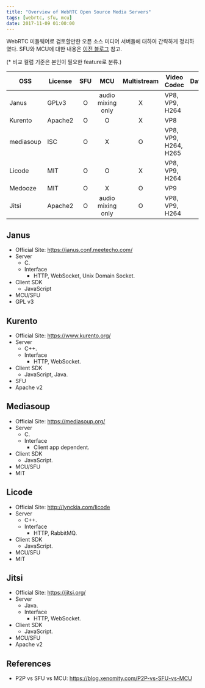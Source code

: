 ```yaml
---
title: "Overview of WebRTC Open Source Media Servers"
tags: [webrtc, sfu, mcu]
date: 2017-11-09 01:00:00
---
```


WebRTC 미들웨어로 검토할만한 오픈 소스 미디어 서버들에 대하여 간략하게 정리하였다. SFU와 MCU에 대한 내용은 [이전 블로그](https://blog.xenomity.com/P2P-vs-SFU-vs-MCU) 참고.

(* 비교 컬럼 기준은 본인이 필요한 feature로 분류.)

OSS	| License | SFU | MCU | Multistream | Video Codec | Datachannel | Simulcast | Opus DTX | VP9 SVC | Trickle ICE | IPv6
----|---------|:---:|:---:|:-----------:|-------------|:-----------:|:---------:|:-------:|:-------:|:-----------:|:----:			
Janus | GPLv3 | O | audio mixing only | X | VP8, VP9, H264 | O | O | X | O | O | O
Kurento | Apache2 | O | O | X | VP8 | O | O | O | X | X | X
mediasoup | ISC | O | X | O | VP8, VP9, H264, H265 | X | O | O | X | X | O
Licode | MIT | O | O | X | VP8, VP9, H264 | X | O | O | O | X | X
Medooze | MIT | O | X | O | VP9 | X | X | X | O | X | X
Jitsi | Apache2 | O | audio mixing only | O | VP8, VP9, H264 | O | O | X | X | O | X

## Janus
- Official Site: https://janus.conf.meetecho.com/
- Server
  - C.
  - Interface
    - HTTP, WebSocket, Unix Domain Socket.
- Client SDK
  - JavaScript
- MCU/SFU
- GPL v3

## Kurento
- Official Site: https://www.kurento.org/
- Server
  - C++.
  - Interface
    - HTTP, WebSocket.
- Client SDK
  - JavaScript, Java.
- SFU
- Apache v2

## Mediasoup
- Official Site: https://mediasoup.org/
- Server
  - C.
  - Interface
    - Client app dependent.
- Client SDK
  - JavaScript.
- MCU/SFU
- MIT

## Licode
- Official Site: http://lynckia.com/licode
- Server
  - C++.
  - Interface
	- HTTP, RabbitMQ.
- Client SDK
  - JavaScript.
- MCU/SFU
- MIT
	

## Jitsi
- Official Site: https://jitsi.org/
- Server
  - Java.
  - Interface
	- HTTP, WebSocket.
- Client SDK
  - JavaScript.
- MCU/SFU
- Apache v2


## References
- P2P vs SFU vs MCU: https://blog.xenomity.com/P2P-vs-SFU-vs-MCU
